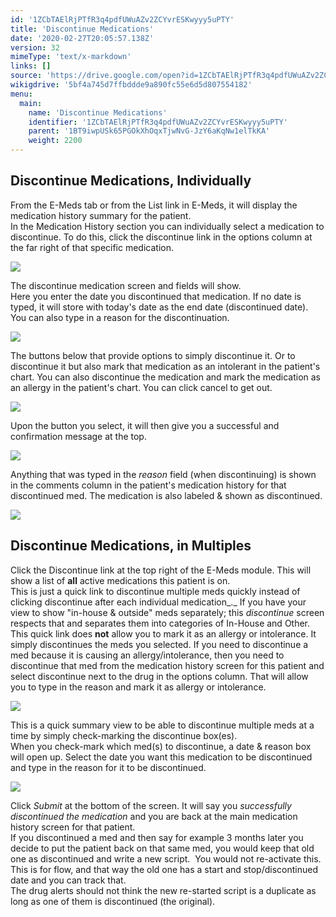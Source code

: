```yaml
---
id: '1ZCbTAElRjPTfR3q4pdfUWuAZv2ZCYvrESKwyyy5uPTY'
title: 'Discontinue Medications'
date: '2020-02-27T20:05:57.138Z'
version: 32
mimeType: 'text/x-markdown'
links: []
source: 'https://drive.google.com/open?id=1ZCbTAElRjPTfR3q4pdfUWuAZv2ZCYvrESKwyyy5uPTY'
wikigdrive: '5bf4a745d7ffbddde9a890fc55e6d5d807554182'
menu:
  main:
    name: 'Discontinue Medications'
    identifier: '1ZCbTAElRjPTfR3q4pdfUWuAZv2ZCYvrESKwyyy5uPTY'
    parent: '1BT9iwpUSk65PGOkXhOqxTjwNvG-JzY6aKqNw1elTkKA'
    weight: 2200
---
```

## Discontinue Medications, Individually  
  
From the E-Meds tab or from the List link in E-Meds, it will display the medication history summary for the patient.  
In the Medication History section you can individually select a medication to discontinue. To do this, click the discontinue link in the options column at the far right of that specific medication.
  
![](../discontinue-medications.assets/1000000000000488000001A252142CD917B0C2D9.png)  

The discontinue medication screen and fields will show.  
Here you enter the date you discontinued that medication. If no date is typed, it will store with today's date as the end date (discontinued date). You can also type in a reason for the discontinuation.
  
![](../discontinue-medications.assets/10000000000001F10000007EF1EE8E2BDDBF2C83.png)  

The buttons below that provide options to simply discontinue it. Or to discontinue it but also mark that medication as an intolerant in the patient's chart. You can also discontinue the medication and mark the medication as an allergy in the patient's chart. You can click cancel to get out.
  
![](../discontinue-medications.assets/10000201000001CC00000099DE8C85D91936DE76.png)  

Upon the button you select, it will then give you a successful and confirmation message at the top.
  
![](../discontinue-medications.assets/100000000000028600000021DB53CF2ABE938A30.png)  

Anything that was typed in the *reason* field (when discontinuing) is shown in the comments column in the patient's medication history for that discontinued med. The medication is also labeled & shown as discontinued.
  
![](../discontinue-medications.assets/100000000000046500000059B3B866C11A4AAF45.png)  

  
## Discontinue Medications, in Multiples  
  
Click the Discontinue link at the top right of the E-Meds module. This will show a list of **all** active medications this patient is on.  
This is just a quick link to discontinue multiple meds quickly instead of clicking discontinue after each individual medication_._ If you have your view to show "in-house & outside" meds separately; this *discontinue* screen respects that and separates them into categories of In-House and Other.  
This quick link does **not** allow you to mark it as an allergy or intolerance. It simply discontinues the meds you selected. If you need to discontinue a med because it is causing an allergy/intolerance, then you need to discontinue that med from the medication history screen for this patient and select discontinue next to the drug in the options column. That will allow you to type in the reason and mark it as allergy or intolerance.
  
![](../discontinue-medications.assets/10000201000004C9000002121CA432904AF29167.png)  

This is a quick summary view to be able to discontinue multiple meds at a time by simply check-marking the discontinue box(es).  
When you check-mark which med(s) to discontinue, a date & reason box will open up. Select the date you want this medication to be discontinued and type in the reason for it to be discontinued.
  
![](../discontinue-medications.assets/100000000000047E000000DA4285BAF35463976E.png)  

Click *Submit* at the bottom of the screen. It will say you *successfully discontinued the medication* and you are back at the main medication history screen for that patient.  
If you discontinued a med and then say for example 3 months later you decide to put the patient back on that same med, you would keep that old one as discontinued and write a new script.  You would not re-activate this.  
This is for flow, and that way the old one has a start and stop/discontinued date and you can track that.  
The drug alerts should not think the new re-started script is a duplicate as long as one of them is discontinued (the original).
